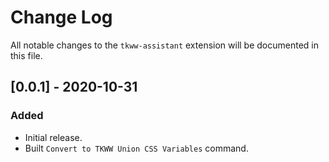 # Change Log

All notable changes to the `tkww-assistant` extension will be documented in this file.

## [0.0.1] - 2020-10-31
### Added
- Initial release.
- Built `Convert to TKWW Union CSS Variables` command.